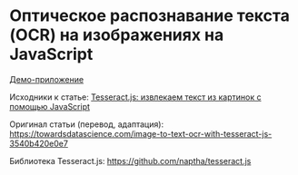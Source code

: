 # Оптическое распознавание текста (OCR) на изображениях на JavaScript

[Демо-приложение](https://mohnatus.github.io/tesseract/)

Исходники к статье: [Tesseract.js: извлекаем текст из картинок с помощью JavaScript](https://proglib.io/p/tesseract-js-izvlekaem-tekst-iz-kartinok-s-pomoshchyu-javascript-2020-04-22)

Оригинал статьи (перевод, адаптация): https://towardsdatascience.com/image-to-text-ocr-with-tesseract-js-3540b420e0e7

Библиотека Tesseract.js: https://github.com/naptha/tesseract.js

